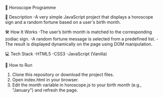 🌟 Horoscope Programme

📜 Description
-A very simple JavaScript project that displays a horoscope sign and a random fortune based on a user's birth month.

🛠️ How It Works
-The user’s birth month is matched to the corresponding zodiac sign.
-A random fortune message is selected from a predefined list.
-The result is displayed dynamically on the page using DOM manipulation.

💻 Tech Stack
-HTML5
-CSS3
-JavaScript (Vanilla)

🚀 How to Run
1. Clone this repository or download the project files.
2. Open index.html in your browser.
3. Edit the month variable in horoscope.js to your birth month (e.g., "January") and refresh the page.
